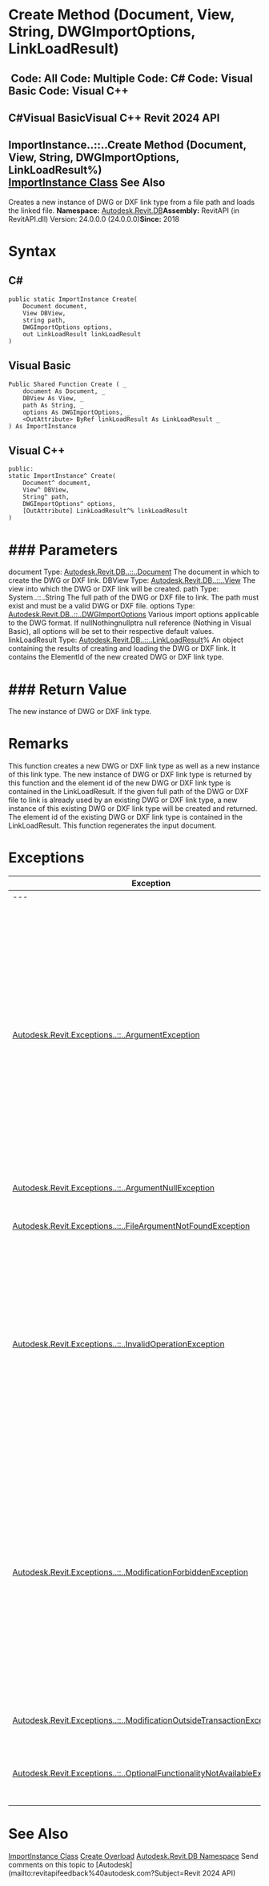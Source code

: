 # Create Method (Document, View, String, DWGImportOptions, LinkLoadResult)

﻿
 Code: All Code: Multiple Code: C# Code: Visual Basic Code: Visual C++   
---  
C#Visual BasicVisual C++
Revit 2024 API  
---  
ImportInstance..::..Create Method (Document, View, String, DWGImportOptions, LinkLoadResult%)  
[ImportInstance Class](85b534b8-dd6c-bc13-7c46-c803c83481e4.md "ImportInstance Class") See Also  
---  
Creates a new instance of DWG or DXF link type from a file path and loads the linked file. 
**Namespace:** [Autodesk.Revit.DB](87546ba7-461b-c646-cbb1-2cb8f5bff8b2.md "Autodesk.Revit.DB Namespace")**Assembly:** RevitAPI (in RevitAPI.dll) Version: 24.0.0.0 (24.0.0.0)**Since:** 2018 
# Syntax
C#  
---  
```text
public static ImportInstance Create(
	Document document,
	View DBView,
	string path,
	DWGImportOptions options,
	out LinkLoadResult linkLoadResult
)
```
  
Visual Basic  
---  
```text
Public Shared Function Create ( _
	document As Document, _
	DBView As View, _
	path As String, _
	options As DWGImportOptions, _
	<OutAttribute> ByRef linkLoadResult As LinkLoadResult _
) As ImportInstance
```
  
Visual C++  
---  
```text
public:
static ImportInstance^ Create(
	Document^ document, 
	View^ DBView, 
	String^ path, 
	DWGImportOptions^ options, 
	[OutAttribute] LinkLoadResult^% linkLoadResult
)
```
  
# ### Parameters
document
    Type: [Autodesk.Revit.DB..::..Document](db03274b-a107-aa32-9034-f3e0df4bb1ec.md "Document Class") The document in which to create the DWG or DXF link. 
DBView
    Type: [Autodesk.Revit.DB..::..View](fb92a4e7-f3a7-ef14-e631-342179b18de9.md "View Class") The view into which the DWG or DXF link will be created. 
path
    Type: System..::..String The full path of the DWG or DXF file to link. The path must exist and must be a valid DWG or DXF file. 
options
    Type: [Autodesk.Revit.DB..::..DWGImportOptions](fcba2c30-7e6d-9ab7-8378-f4c6d5de06bf.md "DWGImportOptions Class") Various import options applicable to the DWG format. If nullNothingnullptra null reference (Nothing in Visual Basic), all options will be set to their respective default values. 
linkLoadResult
    Type: [Autodesk.Revit.DB..::..LinkLoadResult](f846bfb0-b047-9332-567f-75ae880d8359.md "LinkLoadResult Class")% An object containing the results of creating and loading the DWG or DXF link. It contains the ElementId of the new created DWG or DXF link type. 
# ### Return Value
The new instance of DWG or DXF link type. 
# Remarks
This function creates a new DWG or DXF link type as well as a new instance of this link type. The new instance of DWG or DXF link type is returned by this function and the element id of the new DWG or DXF link type is contained in the LinkLoadResult. 
If the given full path of the DWG or DXF file to link is already used by an existing DWG or DXF link type, a new instance of this existing DWG or DXF link type will be created and returned. The element id of the existing DWG or DXF link type is contained in the LinkLoadResult.
This function regenerates the input document.
# Exceptions
| Exception | Condition |
| --- | --- |
| --- | --- |
| [Autodesk.Revit.Exceptions..::..ArgumentException](2e6e4206-97a8-dd4b-df5d-4269f4bb6088.md "ArgumentException Class") | document is not a project document. -or- document is in an edit mode. -or- Import is temporarily disabled. -or- The view is not printable. -or- NullOrEmpty -or- Not a valid file for DWG import (.dwg and .dxf files are valid). -or- ThisViewOnly cannot be true when importing a DWG | DGN drawing into a 3D view. -or- One or more strings describing layer selection is invalid or empty. -or- The line weights are not valid; either it contains an invalid number of line weights, or a line weight outside the valid range. -or- The scale is not valid as a CustomScale for use during import. |
| [Autodesk.Revit.Exceptions..::..ArgumentNullException](631e1424-60f4-929b-4e52-dda9dcd26316.md "ArgumentNullException Class") | A non-optional argument was null |
| [Autodesk.Revit.Exceptions..::..FileArgumentNotFoundException](ca9ccaa9-ed08-d40d-31a7-1af3ad2dcb84.md "FileArgumentNotFoundException Class") | The given path does not exist. |
| [Autodesk.Revit.Exceptions..::..InvalidOperationException](9e715f03-3884-e539-4dd6-8d7545733adc.md "InvalidOperationException Class") | Place by shared, and the host model and the link do not share the same coordinate system. Or place by shared, and the shared coordinates of the host model do not match the GIS coordinate system of the link. |
| [Autodesk.Revit.Exceptions..::..ModificationForbiddenException](53205486-5917-7c33-8e67-e362106ddc97.md "ModificationForbiddenException Class") | The document is in failure mode: an operation has failed, and Revit requires the user to either cancel the operation or fix the problem (usually by deleting certain elements). -or- The document is being loaded, or is in the midst of another sensitive process. |
| [Autodesk.Revit.Exceptions..::..ModificationOutsideTransactionException](8f025460-c283-ea99-aa8a-5a36e11528f4.md "ModificationOutsideTransactionException Class") | The document has no open transaction. |
| [Autodesk.Revit.Exceptions..::..OptionalFunctionalityNotAvailableException](0612a676-b6ba-8c37-2e28-b197438305ab.md "OptionalFunctionalityNotAvailableException Class") | The DWG Import/Link module is not available in the installed Revit. |

# See Also
[ImportInstance Class](85b534b8-dd6c-bc13-7c46-c803c83481e4.md "ImportInstance Class")
[Create Overload](ddb7b91a-482e-5cb6-edf6-913781024602.md "Create Method")
[Autodesk.Revit.DB Namespace](87546ba7-461b-c646-cbb1-2cb8f5bff8b2.md "Autodesk.Revit.DB Namespace")
Send comments on this topic to [Autodesk](mailto:revitapifeedback%40autodesk.com?Subject=Revit 2024 API)